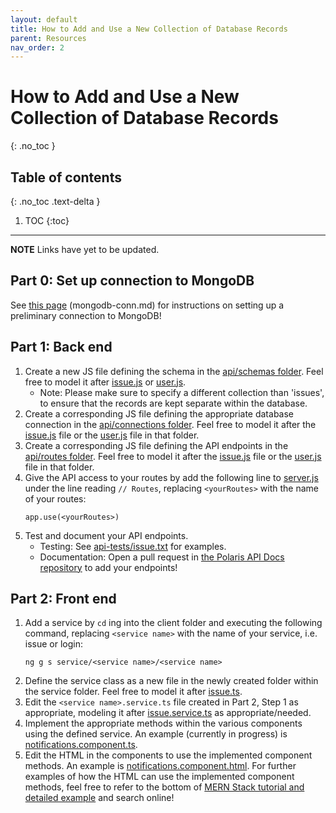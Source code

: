 ```yaml
---
layout: default
title: How to Add and Use a New Collection of Database Records
parent: Resources
nav_order: 2
---
```


# How to Add and Use a New Collection of Database Records
{: .no_toc }

## Table of contents
{: .no_toc .text-delta }

1. TOC
{:toc}

---
**NOTE** Links have yet to be updated.

## Part 0: Set up connection to MongoDB
See [this page](https://polaris-maps.github.io/polaris-api-docs/docs/resources/mongodb-conn/) (mongodb-conn.md) for instructions on setting up a preliminary connection to MongoDB!

## Part 1: Back end
1. Create a new JS file defining the schema in the [api/schemas folder](https://github.com/comp426-2022-spring/a99-polaris/tree/main/api/schemas). Feel free to model it after [issue.js](https://github.com/comp426-2022-spring/a99-polaris/blob/main/api/schemas/issue.js) or [user.js](https://github.com/comp426-2022-spring/a99-polaris/blob/main/api/schemas/user.js).
    - Note: Please make sure to specify a different collection than 'issues', to ensure that the records are kept separate within the database.
2. Create a corresponding JS file defining the appropriate database connection in the [api/connections folder](https://github.com/comp426-2022-spring/a99-polaris/tree/main/api/connections). Feel free to model it after the [issue.js](https://github.com/comp426-2022-spring/a99-polaris/blob/main/api/connections/issue.js) file or the [user.js](https://github.com/comp426-2022-spring/a99-polaris/blob/main/api/connections/user.js) file in that folder.
3. Create a corresponding JS file defining the API endpoints in the [api/routes folder](https://github.com/comp426-2022-spring/a99-polaris/tree/main/api/routes). Feel free to model it after the [issue.js](https://github.com/comp426-2022-spring/a99-polaris/blob/main/api/routes/issue.js) file or the [user.js](https://github.com/comp426-2022-spring/a99-polaris/blob/main/api/routes/user.js) file in that folder.
4. Give the API access to your routes by add the following line to [server.js](https://github.com/comp426-2022-spring/a99-polaris/blob/main/api/server.js) under the line reading `// Routes`, replacing `<yourRoutes>` with the name of your routes:
    ```
    app.use(<yourRoutes>)
    ```
5. Test and document your API endpoints. 
    - Testing: See [api-tests/issue.txt](https://github.com/comp426-2022-spring/a99-polaris/blob/main/docs/planning/how-to-add-and-use-collection-mern/api-tests/issue.txt) for examples.
    - Documentation: Open a pull request in [the Polaris API Docs repository](https://github.com/polaris-maps/polaris-api-docs) to add your endpoints!

## Part 2: Front end
1. Add a service by `cd` ing into the client folder and executing the following command, replacing `<service name>` with the name of your service, i.e. issue or login:
    ```
    ng g s service/<service name>/<service name>
    ```
2. Define the service class as a new file in the newly created folder within the service folder. Feel free to model it after [issue.ts](https://github.com/comp426-2022-spring/a99-polaris/blob/main/client/src/app/service/issue/issue.ts).
3. Edit the `<service name>.service.ts` file created in Part 2, Step 1 as appropriate, modeling it after [issue.service.ts](https://github.com/comp426-2022-spring/a99-polaris/blob/main/client/src/app/service/issue/issue.service.ts) as appropriate/needed.
4. Implement the appropriate methods within the various components using the defined service. An example (currently in progress) is [notifications.component.ts](https://github.com/comp426-2022-spring/a99-polaris/blob/main/client/src/app/notifications/notifications.component.ts).
5. Edit the HTML in the components to use the implemented component methods. An example is [notifications.component.html](https://github.com/comp426-2022-spring/a99-polaris/blob/main/client/src/app/notifications/notifications.component.html). For further examples of how the HTML can use the implemented component methods, feel free to refer to the bottom of [MERN Stack tutorial and detailed example](https://www.positronx.io/build-angular-crud-application-with-nodejs-and-express-rest-api/) and search online!